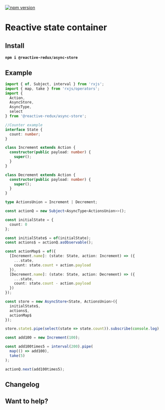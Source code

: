 [![npm version](https://badge.fury.io/js/%40reactive-redux%2Fasync-store.svg)](https://badge.fury.io/js/%40reactive-redux%2Fasync-store)

# Reactive state container

## Install

#### `npm i @reactive-redux/async-store`

## Example

```typescript
import { of, Subject, interval } from 'rxjs';
import { map, take } from 'rxjs/operators';
import {
  Action,
  AsyncStore,
  AsyncType,
  select
} from '@reactive-redux/async-store';

//Counter example
interface State {
  count: number;
}

class Increment extends Action {
  constructor(public payload: number) {
    super();
  }
}

class Decrement extends Action {
  constructor(public payload: number) {
    super();
  }
}

type ActionsUnion = Increment | Decrement;

const actionQ = new Subject<AsyncType<ActionsUnion>>();

const initialState = {
  count: 0
};

const initialState$ = of(initialState);
const actions$ = actionQ.asObservable();

const actionMap$ = of({
  [Increment.name]: (state: State, action: Increment) => ({
    ...state,
    count: state.count + action.payload
  }),
  [Decrement.name]: (state: State, action: Decrement) => ({
    ...state,
    count: state.count - action.payload
  })
});

const store = new AsyncStore<State, ActionsUnion>({
  initialState$,
  actions$,
  actionMap$
});

store.state$.pipe(select(state => state.count)).subscribe(console.log);

const add100 = new Increment(100);

const add100times5 = interval(200).pipe(
  map(() => add100),
  take(5)
);

actionQ.next(add100times5);
```

## Changelog

## Want to help?
